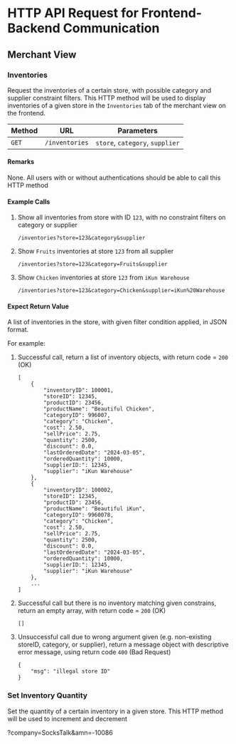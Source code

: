 # HTTP API Request for Frontend-Backend Communication

## Merchant View

### Inventories

Request the inventories of a certain store, with possible category and supplier constraint filters. This HTTP method will be used to display inventories of a given store in the `Inventories` tab of the merchant view on the frontend.

| Method  |      URL       |             Parameters          |
| ------- | -------------  | ------------------------------- |
|  `GET`  | `/inventories` | `store`, `category`, `supplier` |

#### Remarks

None. All users with or without authentications should be able to call this HTTP method


#### Example Calls

1. Show all inventories from store with ID `123`, with no constraint filters on category or supplier

    `/inventories?store=123&category&supplier`

2. Show `Fruits` inventories at store `123` from all supplier

    `/inventories?store=123&category=Fruits&supplier`

3. Show `Chicken` inventories at store `123` from `iKun Warehouse`

    `/inventories?store=123&category=Chicken&supplier=iKun%20Warehouse`


#### Expect Return Value
A list of inventories in the store, with given filter condition applied, in JSON format. 

For example:

1. Successful call, return a list of inventory objects, with return code = `200` (OK)

    ```
    [
        {
            "inventoryID": 100001,
            "storeID": 12345,
            "productID": 23456,
            "productName": "Beautiful Chicken",
            "categoryID": 996007,
            "category": "Chicken",
            "cost": 2.50, 
            "sellPrice": 2.75,
            "quantity": 2500,
            "discount": 0.0,
            "lastOrderedDate": "2024-03-05",
            "orderedQuantity": 10000,
            "supplierID:": 12345,
            "supplier": "iKun Warehouse"
        }, 
        {
            "inventoryID": 100002,
            "storeID": 12345,
            "productID": 23456,
            "productName": "Beautiful iKun",
            "categoryID": 9960078,
            "category": "Chicken",
            "cost": 2.50, 
            "sellPrice": 2.75,
            "quantity": 2500,
            "discount": 0.0,
            "lastOrderedDate": "2024-03-05",
            "orderedQuantity": 10000,
            "supplierID:": 12345,
            "supplier": "iKun Warehouse" 
        },
        ...
    ]
    ```

2. Successful call but there is no inventory matching given constrains, return an empty array, with return code = `200` (OK)

    ```
    []
    ```

3. Unsuccessful call due to wrong argument given (e.g. non-existing storeID, category, or supplier), return a message object with descriptive error message, using return code `400` (Bad Request)

    ```
    {
        "msg": "illegal store ID"
    }
    ```

### Set Inventory Quantity

Set the quantity of a certain inventory in a given store. This HTTP method will be used to increment and decrement 



?company=SocksTalk&amn=-10086

